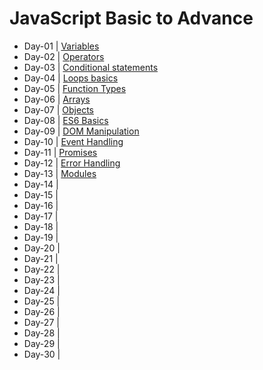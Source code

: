 # JavaScript Basic to Advance

- Day-01 | [Variables](https://github.com/princebansal7/JavaScript-30-days/blob/main/Day-01/variables.js)
- Day-02 | [Operators](https://github.com/princebansal7/JavaScript-30-days/tree/main/Day-02)
- Day-03 | [Conditional statements](https://github.com/princebansal7/JavaScript-30-days/tree/main/Day-03)
- Day-04 | [Loops basics](https://github.com/princebansal7/JavaScript-30-days/tree/main/Day-04)
- Day-05 | [Function Types](https://github.com/princebansal7/JavaScript-30-days/tree/main/Day-05)
- Day-06 | [Arrays](https://github.com/princebansal7/JavaScript-30-days/tree/main/Day-06)
- Day-07 | [Objects](https://github.com/princebansal7/JavaScript-30-days/blob/main/Day-07/objects.js)
- Day-08 | [ES6 Basics](https://github.com/princebansal7/JavaScript-30-days/blob/main/Day-08/es6.js)
- Day-09 | [DOM Manipulation](https://github.com/princebansal7/JavaScript-30-days/blob/main/Day-09/dom-manipulation.html)
- Day-10 | [Event Handling](https://github.com/princebansal7/JavaScript-30-days/blob/main/Day-10/event-handling.html)
- Day-11 | [Promises](https://github.com/princebansal7/JavaScript-30-days/blob/main/Day-11/asynchronous.js)
- Day-12 | [Error Handling](https://github.com/princebansal7/JavaScript-30-days/blob/main/Day-12/errorHandling.js)
- Day-13 | [Modules](https://github.com/princebansal7/JavaScript-30-days/tree/main/Day-13)
- Day-14 | 
- Day-15 | 
- Day-16 | 
- Day-17 | 
- Day-18 | 
- Day-19 | 
- Day-20 | 
- Day-21 | 
- Day-22 | 
- Day-23 | 
- Day-24 | 
- Day-25 | 
- Day-26 | 
- Day-27 | 
- Day-28 | 
- Day-29 | 
- Day-30 | 